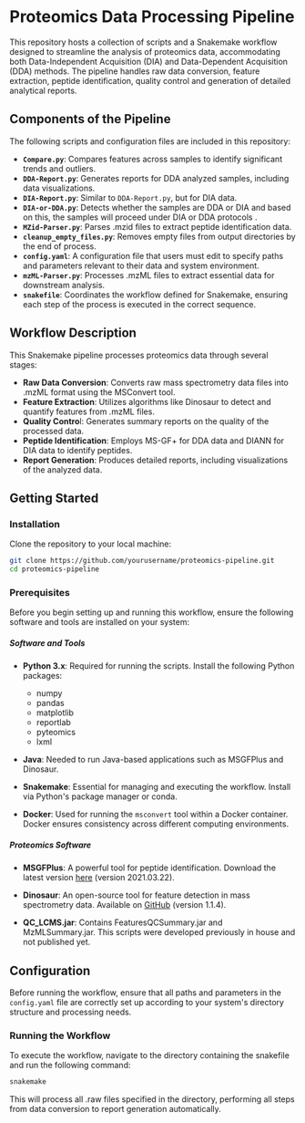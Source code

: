 
# Proteomics Data Processing Pipeline

This repository hosts a collection of scripts and a Snakemake workflow designed to streamline the analysis of proteomics data, accommodating both Data-Independent Acquisition (DIA) and Data-Dependent Acquisition (DDA) methods. The pipeline handles raw data conversion, feature extraction, peptide identification, quality control and generation of detailed analytical reports.

## Components of the Pipeline

The following scripts and configuration files are included in this repository:

- **`Compare.py`**: Compares features across samples to identify significant trends and outliers.
- **`DDA-Report.py`**: Generates reports for DDA analyzed samples, including data visualizations.
- **`DIA-Report.py`**: Similar to `DDA-Report.py`, but for DIA data.
- **`DIA-or-DDA.py`**: Detects whether the samples are DDA or DIA and based on this, the samples will proceed under DIA or DDA protocols .
- **`MZid-Parser.py`**: Parses .mzid files to extract peptide identification data.
- **`cleanup_empty_files.py`**: Removes empty files from output directories by the end of process.
- **`config.yaml`**: A configuration file that users must edit to specify paths and parameters relevant to their data and system environment.
- **`mzML-Parser.py`**: Processes .mzML files to extract essential data for downstream analysis.
- **`snakefile`**: Coordinates the workflow defined for Snakemake, ensuring each step of the process is executed in the correct sequence.

## Workflow Description

This Snakemake pipeline processes proteomics data through several stages:

- **Raw Data Conversion**: Converts raw mass spectrometry data files into .mzML format using the MSConvert tool.
- **Feature Extraction**: Utilizes algorithms like Dinosaur to detect and quantify features from .mzML files.
- **Quality Contro**l: Generates summary reports on the quality of the processed data.
- **Peptide Identification**: Employs MS-GF+ for DDA data and DIANN for DIA data to identify peptides.
- **Report Generation**: Produces detailed reports, including visualizations of the analyzed data.

## Getting Started
### Installation

Clone the repository to your local machine:

```bash
git clone https://github.com/yourusername/proteomics-pipeline.git
cd proteomics-pipeline
```

### Prerequisites


Before you begin setting up and running this workflow, ensure the following software and tools are installed on your system:

##### Software and Tools

- **Python 3.x**: Required for running the scripts. Install the following Python packages:
  - numpy
  - pandas
  - matplotlib
  - reportlab
  - pyteomics
  - lxml

- **Java**: Needed to run Java-based applications such as MSGFPlus and Dinosaur.

- **Snakemake**: Essential for managing and executing the workflow. Install via Python's package manager or conda.

- **Docker**: Used for running the `msconvert` tool within a Docker container. Docker ensures consistency across different computing environments.

##### Proteomics Software

- **MSGFPlus**: A powerful tool for peptide identification. Download the latest version [here](https://github.com/MSGFPlus/msgfplus) (version 2021.03.22).

- **Dinosaur**: An open-source tool for feature detection in mass spectrometry data. Available on [GitHub](https://github.com/fickludd/dinosaur) (version 1.1.4).
- **QC_LCMS.jar**:  Contains FeaturesQCSummary.jar and MzMLSummary.jar. This scripts were developed previously in house and not published yet.

## Configuration

Before running the workflow, ensure that all paths and parameters in the `config.yaml` file are correctly set up according to your system's directory structure and processing needs.

### Running the Workflow
To execute the workflow, navigate to the directory containing the snakefile and run the following command:

```bash
snakemake
```
This will process all .raw files specified in the directory, performing all steps from data conversion to report generation automatically.

